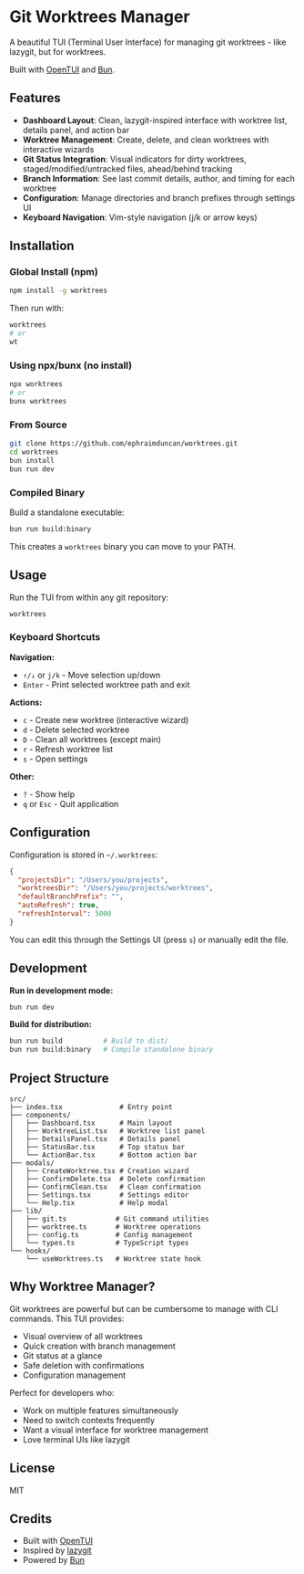 # Git Worktrees Manager

A beautiful TUI (Terminal User Interface) for managing git worktrees - like lazygit, but for worktrees.

Built with [OpenTUI](https://github.com/sst/opentui) and [Bun](https://bun.sh).

## Features

- **Dashboard Layout**: Clean, lazygit-inspired interface with worktree list, details panel, and action bar
- **Worktree Management**: Create, delete, and clean worktrees with interactive wizards
- **Git Status Integration**: Visual indicators for dirty worktrees, staged/modified/untracked files, ahead/behind tracking
- **Branch Information**: See last commit details, author, and timing for each worktree
- **Configuration**: Manage directories and branch prefixes through settings UI
- **Keyboard Navigation**: Vim-style navigation (j/k or arrow keys)

## Installation

### Global Install (npm)

```bash
npm install -g worktrees
```

Then run with:

```bash
worktrees
# or
wt
```

### Using npx/bunx (no install)

```bash
npx worktrees
# or
bunx worktrees
```

### From Source

```bash
git clone https://github.com/ephraimduncan/worktrees.git
cd worktrees
bun install
bun run dev
```

### Compiled Binary

Build a standalone executable:

```bash
bun run build:binary
```

This creates a `worktrees` binary you can move to your PATH.

## Usage

Run the TUI from within any git repository:

```bash
worktrees
```

### Keyboard Shortcuts

**Navigation:**

- `↑/↓` or `j/k` - Move selection up/down
- `Enter` - Print selected worktree path and exit

**Actions:**

- `c` - Create new worktree (interactive wizard)
- `d` - Delete selected worktree
- `D` - Clean all worktrees (except main)
- `r` - Refresh worktree list
- `s` - Open settings

**Other:**

- `?` - Show help
- `q` or `Esc` - Quit application

## Configuration

Configuration is stored in `~/.worktrees`:

```json
{
  "projectsDir": "/Users/you/projects",
  "worktreesDir": "/Users/you/projects/worktrees",
  "defaultBranchPrefix": "",
  "autoRefresh": true,
  "refreshInterval": 5000
}
```

You can edit this through the Settings UI (press `s`) or manually edit the file.

## Development

**Run in development mode:**

```bash
bun run dev
```

**Build for distribution:**

```bash
bun run build          # Build to dist/
bun run build:binary   # Compile standalone binary
```

## Project Structure

```
src/
├── index.tsx              # Entry point
├── components/
│   ├── Dashboard.tsx      # Main layout
│   ├── WorktreeList.tsx   # Worktree list panel
│   ├── DetailsPanel.tsx   # Details panel
│   ├── StatusBar.tsx      # Top status bar
│   └── ActionBar.tsx      # Bottom action bar
├── modals/
│   ├── CreateWorktree.tsx # Creation wizard
│   ├── ConfirmDelete.tsx  # Delete confirmation
│   ├── ConfirmClean.tsx   # Clean confirmation
│   ├── Settings.tsx       # Settings editor
│   └── Help.tsx           # Help modal
├── lib/
│   ├── git.ts            # Git command utilities
│   ├── worktree.ts       # Worktree operations
│   ├── config.ts         # Config management
│   └── types.ts          # TypeScript types
└── hooks/
    └── useWorktrees.ts   # Worktree state hook
```

## Why Worktree Manager?

Git worktrees are powerful but can be cumbersome to manage with CLI commands. This TUI provides:

- Visual overview of all worktrees
- Quick creation with branch management
- Git status at a glance
- Safe deletion with confirmations
- Configuration management

Perfect for developers who:

- Work on multiple features simultaneously
- Need to switch contexts frequently
- Want a visual interface for worktree management
- Love terminal UIs like lazygit

## License

MIT

## Credits

- Built with [OpenTUI](https://github.com/sst/opentui)
- Inspired by [lazygit](https://github.com/jesseduffield/lazygit)
- Powered by [Bun](https://bun.sh)
